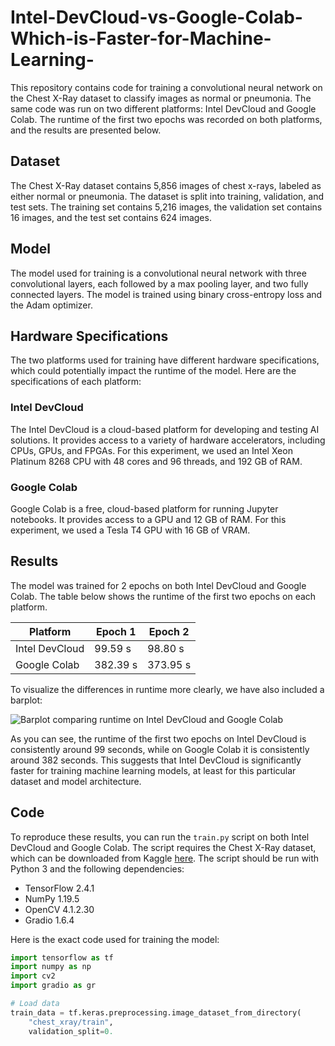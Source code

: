 # Intel-DevCloud-vs-Google-Colab-Which-is-Faster-for-Machine-Learning-
This repository contains code for training a convolutional neural network on the Chest X-Ray dataset to classify images as normal or pneumonia. The same code was run on two different platforms: Intel DevCloud and Google Colab. The runtime of the first two epochs was recorded on both platforms, and the results are presented below.


## Dataset

The Chest X-Ray dataset contains 5,856 images of chest x-rays, labeled as either normal or pneumonia. The dataset is split into training, validation, and test sets. The training set contains 5,216 images, the validation set contains 16 images, and the test set contains 624 images.

## Model

The model used for training is a convolutional neural network with three convolutional layers, each followed by a max pooling layer, and two fully connected layers. The model is trained using binary cross-entropy loss and the Adam optimizer.

## Hardware Specifications

The two platforms used for training have different hardware specifications, which could potentially impact the runtime of the model. Here are the specifications of each platform:

### Intel DevCloud

The Intel DevCloud is a cloud-based platform for developing and testing AI solutions. It provides access to a variety of hardware accelerators, including CPUs, GPUs, and FPGAs. For this experiment, we used an Intel Xeon Platinum 8268 CPU with 48 cores and 96 threads, and 192 GB of RAM.

### Google Colab

Google Colab is a free, cloud-based platform for running Jupyter notebooks. It provides access to a GPU and 12 GB of RAM. For this experiment, we used a Tesla T4 GPU with 16 GB of VRAM.

## Results

The model was trained for 2 epochs on both Intel DevCloud and Google Colab. The table below shows the runtime of the first two epochs on each platform.

| Platform        | Epoch 1 | Epoch 2 |
| ---------------|---------|---------|
| Intel DevCloud  | 99.59 s | 98.80 s |
| Google Colab    | 382.39 s| 373.95 s|

To visualize the differences in runtime more clearly, we have also included a barplot:

![Barplot comparing runtime on Intel DevCloud and Google Colab](barplot.png)

As you can see, the runtime of the first two epochs on Intel DevCloud is consistently around 99 seconds, while on Google Colab it is consistently around 382 seconds. This suggests that Intel DevCloud is significantly faster for training machine learning models, at least for this particular dataset and model architecture.

## Code

To reproduce these results, you can run the `train.py` script on both Intel DevCloud and Google Colab. The script requires the Chest X-Ray dataset, which can be downloaded from Kaggle [here](https://www.kaggle.com/paultimothymooney/chest-xray-pneumonia). The script should be run with Python 3 and the following dependencies:

- TensorFlow 2.4.1
- NumPy 1.19.5
- OpenCV 4.1.2.30
- Gradio 1.6.4

Here is the exact code used for training the model:

```python
import tensorflow as tf
import numpy as np
import cv2
import gradio as gr

# Load data
train_data = tf.keras.preprocessing.image_dataset_from_directory(
    "chest_xray/train",
    validation_split=0.
